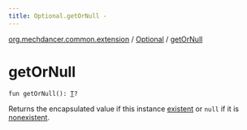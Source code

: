 ```yaml
---
title: Optional.getOrNull - 
---
```


[org.mechdancer.common.extension](../index.html) / [Optional](index.html) / [getOrNull](./get-or-null.html)

# getOrNull

`fun getOrNull(): `[`T`](index.html#T)`?`

Returns the encapsulated value if this instance [existent](existent.html)
or `null` if it is [nonexistent](nonexistent.html).

